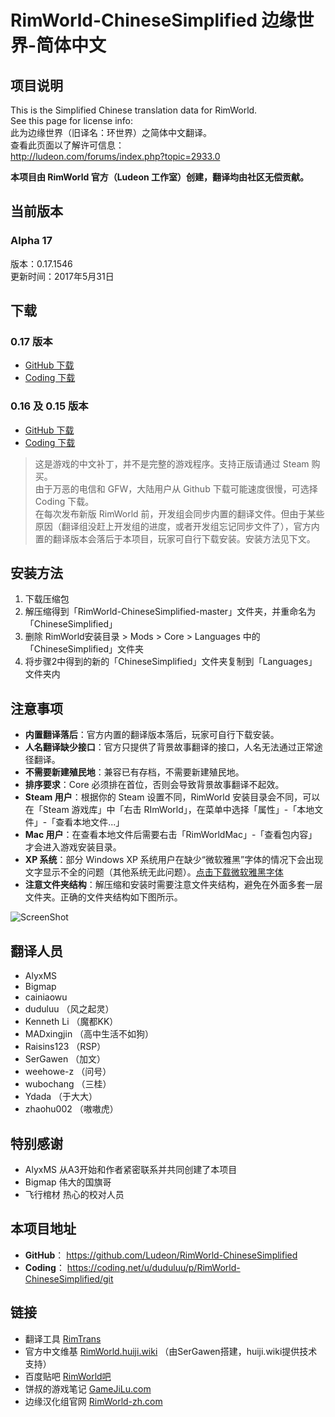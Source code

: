 
# RimWorld-ChineseSimplified 边缘世界-简体中文


## 项目说明

This is the Simplified Chinese translation data for RimWorld.  
See this page for license info:  
此为边缘世界（旧译名：环世界）之简体中文翻译。  
查看此页面以了解许可信息：  
http://ludeon.com/forums/index.php?topic=2933.0

**本项目由 RimWorld 官方（Ludeon 工作室）创建，翻译均由社区无偿贡献。**


## 当前版本

### Alpha 17

版本：0.17.1546  
更新时间：2017年5月31日

## 下载

### 0.17 版本
* [GitHub 下载](https://github.com/Ludeon/RimWorld-ChineseSimplified/archive/master.zip)
* [Coding 下载](https://coding.net/u/duduluu/p/RimWorld-ChineseSimplified/git/archive/master)

### 0.16 及 0.15 版本
* [GitHub 下载](https://github.com/Ludeon/RimWorld-ChineseSimplified/releases)
* [Coding 下载](https://coding.net/u/duduluu/p/RimWorld-ChineseSimplified/git/tags)

> 这是游戏的中文补丁，并不是完整的游戏程序。支持正版请通过 Steam 购买。  
> 由于万恶的电信和 GFW，大陆用户从 Github 下载可能速度很慢，可选择 Coding 下载。  
> 在每次发布新版 RimWorld 前，开发组会同步内置的翻译文件。但由于某些原因（翻译组没赶上开发组的进度，或者开发组忘记同步文件了），官方内置的翻译版本会落后于本项目，玩家可自行下载安装。安装方法见下文。  


## 安装方法

1. 下载压缩包
2. 解压缩得到「RimWorld-ChineseSimplified-master」文件夹，并重命名为「ChineseSimplified」
3. 删除 RimWorld安装目录 > Mods > Core > Languages 中的「ChineseSimplified」文件夹
4. 将步骤2中得到的新的「ChineseSimplified」文件夹复制到「Languages」文件夹内


## 注意事项

* **内置翻译落后**：官方内置的翻译版本落后，玩家可自行下载安装。
* **人名翻译缺少接口**：官方只提供了背景故事翻译的接口，人名无法通过正常途径翻译。
* **不需要新建殖民地**：兼容已有存档，不需要新建殖民地。
* **排序要求**：Core 必须排在首位，否则会导致背景故事翻译不起效。
* **Steam 用户**：根据你的 Steam 设置不同，RimWorld 安装目录会不同，可以在「Steam 游戏库」中「右击 RImWorld」，在菜单中选择「属性」-「本地文件」-「查看本地文件...」
* **Mac 用户**：在查看本地文件后需要右击「RimWorldMac」-「查看包内容」才会进入游戏安装目录。
* **XP 系统**：部分 Windows XP 系统用户在缺少“微软雅黑”字体的情况下会出现文字显示不全的问题（其他系统无此问题）。[点击下载微软雅黑字体](http://pan.baidu.com/s/1gf41ZaV)
* **注意文件夹结构**：解压缩和安装时需要注意文件夹结构，避免在外面多套一层文件夹。正确的文件夹结构如下图所示。

![ScreenShot](http://ww2.sinaimg.cn/large/a15b4afegy1fdup08nszpj20ov05dq3o)


## 翻译人员

* AlyxMS
* Bigmap
* cainiaowu
* duduluu （风之起灵）
* Kenneth Li （魔都KK）
* MADxingjin （高中生活不如狗）
* Raisins123 （RSP）
* SerGawen （加文）
* weehowe-z （问号）
* wubochang （三桂）
* Ydada （于大大）
* zhaohu002 （嗷嗷虎）


## 特别感谢

* AlyxMS 从A3开始和作者紧密联系并共同创建了本项目
* Bigmap 伟大的国旗哥
* 飞行棺材 热心的校对人员


## 本项目地址

* **GitHub**： https://github.com/Ludeon/RimWorld-ChineseSimplified
* **Coding**： https://coding.net/u/duduluu/p/RimWorld-ChineseSimplified/git


## 链接

* 翻译工具 [RimTrans](https://github.com/duduluu/RimTrans)
* 官方中文维基 [RimWorld.huiji.wiki](http://rimworld.huiji.wiki/) （由SerGawen搭建，huiji.wiki提供技术支持）
* 百度贴吧 [RimWorld吧](http://tieba.baidu.com/f?kw=rimworld)
* 饼叔的游戏笔记 [GameJiLu.com](http://www.gamejilu.com/category/project/rimworld/)
* 边缘汉化组官网 [RimWorld-zh.com](http://rimworld-zh.com/)

